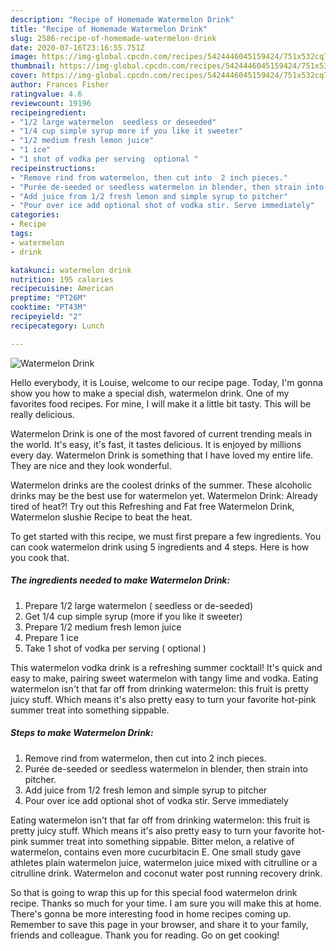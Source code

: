 ```yaml
---
description: "Recipe of Homemade Watermelon Drink"
title: "Recipe of Homemade Watermelon Drink"
slug: 2586-recipe-of-homemade-watermelon-drink
date: 2020-07-16T23:16:55.751Z
image: https://img-global.cpcdn.com/recipes/5424446045159424/751x532cq70/watermelon-drink-recipe-main-photo.jpg
thumbnail: https://img-global.cpcdn.com/recipes/5424446045159424/751x532cq70/watermelon-drink-recipe-main-photo.jpg
cover: https://img-global.cpcdn.com/recipes/5424446045159424/751x532cq70/watermelon-drink-recipe-main-photo.jpg
author: Frances Fisher
ratingvalue: 4.6
reviewcount: 19196
recipeingredient:
- "1/2 large watermelon  seedless or deseeded"
- "1/4 cup simple syrup more if you like it sweeter"
- "1/2 medium fresh lemon juice"
- "1 ice"
- "1 shot of vodka per serving  optional "
recipeinstructions:
- "Remove rind from watermelon, then cut into  2 inch pieces."
- "Purée de-seeded or seedless watermelon in blender, then strain into pitcher."
- "Add juice from 1/2 fresh lemon and simple syrup to pitcher"
- "Pour over ice add optional shot of vodka stir. Serve immediately"
categories:
- Recipe
tags:
- watermelon
- drink

katakunci: watermelon drink 
nutrition: 195 calories
recipecuisine: American
preptime: "PT26M"
cooktime: "PT43M"
recipeyield: "2"
recipecategory: Lunch

---
```



![Watermelon Drink](https://img-global.cpcdn.com/recipes/5424446045159424/751x532cq70/watermelon-drink-recipe-main-photo.jpg)

Hello everybody, it is Louise, welcome to our recipe page. Today, I'm gonna show you how to make a special dish, watermelon drink. One of my favorites food recipes. For mine, I will make it a little bit tasty. This will be really delicious.

Watermelon Drink is one of the most favored of current trending meals in the world. It's easy, it's fast, it tastes delicious. It is enjoyed by millions every day. Watermelon Drink is something that I have loved my entire life. They are nice and they look wonderful.

Watermelon drinks are the coolest drinks of the summer. These alcoholic drinks may be the best use for watermelon yet. Watermelon Drink: Already tired of heat?! Try out this Refreshing and Fat free Watermelon Drink, Watermelon slushie Recipe to beat the heat.


To get started with this recipe, we must first prepare a few ingredients. You can cook watermelon drink using 5 ingredients and 4 steps. Here is how you cook that.

<!--inarticleads1-->

##### The ingredients needed to make Watermelon Drink:

1. Prepare 1/2 large watermelon ( seedless or de-seeded)
1. Get 1/4 cup simple syrup (more if you like it sweeter)
1. Prepare 1/2 medium fresh lemon juice
1. Prepare 1 ice
1. Take 1 shot of vodka per serving ( optional )


This watermelon vodka drink is a refreshing summer cocktail! It&#39;s quick and easy to make, pairing sweet watermelon with tangy lime and vodka. Eating watermelon isn&#39;t that far off from drinking watermelon: this fruit is pretty juicy stuff. Which means it&#39;s also pretty easy to turn your favorite hot-pink summer treat into something sippable. 

<!--inarticleads2-->

##### Steps to make Watermelon Drink:

1. Remove rind from watermelon, then cut into  2 inch pieces.
1. Purée de-seeded or seedless watermelon in blender, then strain into pitcher.
1. Add juice from 1/2 fresh lemon and simple syrup to pitcher
1. Pour over ice add optional shot of vodka stir. Serve immediately


Eating watermelon isn&#39;t that far off from drinking watermelon: this fruit is pretty juicy stuff. Which means it&#39;s also pretty easy to turn your favorite hot-pink summer treat into something sippable. Bitter melon, a relative of watermelon, contains even more cucurbitacin E. One small study gave athletes plain watermelon juice, watermelon juice mixed with citrulline or a citrulline drink. Watermelon and coconut water post running recovery drink. 

So that is going to wrap this up for this special food watermelon drink recipe. Thanks so much for your time. I am sure you will make this at home. There's gonna be more interesting food in home recipes coming up. Remember to save this page in your browser, and share it to your family, friends and colleague. Thank you for reading. Go on get cooking!
